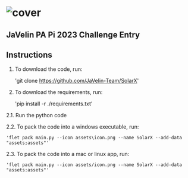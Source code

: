 # ![cover](https://user-images.githubusercontent.com/108481836/235510861-86344cc5-da30-403a-befd-13bc69fd38e4.png)

## JaVelin PA Pi 2023 Challenge Entry

## Instructions

1. To download the code, run:

    'git clone https://github.com/JaVelin-Team/SolarX'

1. To download the requirements, run:

    'pip install -r ./requirements.txt'

2.1. Run the python code

2.2. To pack the code into a windows executable, run:

    'flet pack main.py --icon assets\icon.png --name SolarX --add-data "assets;assets"'

2.3. To pack the code into a mac or linux app, run:

    'flet pack main.py --icon assets/icon.png --name SolarX --add-data "assets:assets"'
